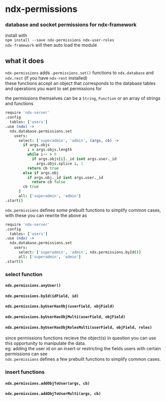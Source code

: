 # ndx-permissions
### database and socket permissions for ndx-framework  
install with  
`npm install --save ndx-permissions ndx-user-roles`  
`ndx-framework` will then auto load the module  
## what it does
`ndx-permissions` adds `.permissions.set()` functions to `ndx.database` and `ndx.rest` (if you have `ndx-rest` installed)  
these functions accept an object that corresponds to the database tables and operations you want to set permissions for  
  
the permissions themselves can be a `String`, `Function` or an array of strings and functions  

```coffeescript
require 'ndx-server'
.config
  tables: ['users']
.use (ndx) ->
  ndx.database.permissions.set
    users:
      select: ['superadmin', 'admin', (args, cb) ->
        if args.objs
          i = args.objs.length
          while i-- > 0
            if args.objs[i]._id isnt args.user._id
              args.objs.splice i, 1
          return cb true
        else if args.obj
          if args.obj._id isnt args.user._id
            return cb false
        cb true
      ]
      all: ['superadmin', 'admin']
.start()
```  
  
  
`ndx.permissions` defines some prebuilt functions to simplify common cases, with these you can rewrite the above as  
```coffeescript
require 'ndx-server'
.config
  tables: ['users']
.use (ndx) ->
  ndx.database.permissions.set
    users:
      select: ['superadmin', 'admin', ndx.permissions.byId()]
      all: ['superadmin', 'admin']
.start()
```  
### select function  
#### `ndx.permissions.anyUser()`
#### `ndx.permissions.byId(idField, id)`
#### `ndx.permissions.byUserHasObj(userField, objField)`
#### `ndx.permissions.byUserHasObjMulti(userField, objField)`
#### `ndx.permissions.byUserHasObjRolesMulti(userField, objField, roles)`
  
since permissions functions recieve the object(s) in question you can use this opportunity to manipulate the data.  
eg. adding the user id on an insert or restricting the fields users with certain permissions can see  
`ndx.permissions` defines a few prebuilt functions to simplify common cases.  
### insert functions
#### `ndx.permissions.addObjToUser(args, cb)`
#### `ndx.permissions.addObjToUserMulti(args, cb)`